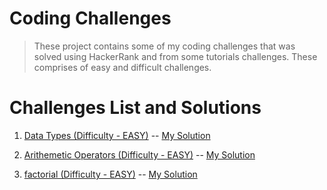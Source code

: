 # Coding Challenges

> These project contains some of my coding challenges that was solved using HackerRank and from some tutorials challenges. These comprises of easy and difficult challenges.

# Challenges List and Solutions

1.  [Data Types (Difficulty - EASY)](https://www.hackerrank.com/challenges/js10-data-types/problem) -- [My Solution](https://github.com/was-coder/Coding-Challenges/blob/main/easy-js/data-type.js)

2.  [Arithemetic Operators (Difficulty - EASY)](https://www.hackerrank.com/challenges/js10-arithmetic-operators/problem) -- [My Solution](https://github.com/was-coder/Coding-Challenges/blob/main/easy-js/Arithmetic-operators.js)

3.  [factorial (Difficulty - EASY)](https://www.hackerrank.com/challenges/js10-function/problem) -- [My Solution](https://github.com/was-coder/Coding-Challenges/blob/main/easy-js/factorial.js)
